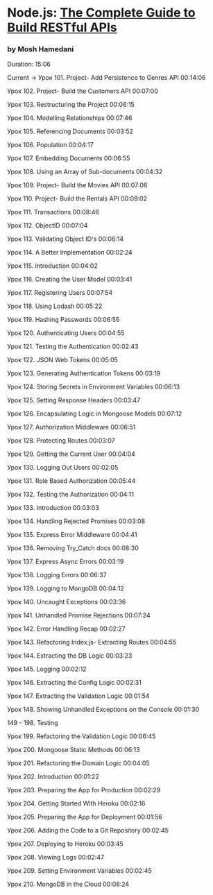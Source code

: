 # Node.js: [The Complete Guide to Build RESTful APIs](https://coursehunters.net/course/node-js-polnoe-rukovodstvo-po-sozdaniyu-restful-api)

### by Mosh Hamedani
Duration: 15:06

Current -> Урок 101. Project- Add Persistence to Genres API 00:14:06

Урок 102. Project- Build the Customers API 00:07:00

Урок 103. Restructuring the Project 00:06:15

Урок 104. Modelling Relationships 00:07:46

Урок 105. Referencing Documents 00:03:52

Урок 106. Population 00:04:17

Урок 107. Embedding Documents 00:06:55

Урок 108. Using an Array of Sub-documents 00:04:32

Урок 109. Project- Build the Movies API 00:07:06

Урок 110. Project- Build the Rentals API 00:08:02

Урок 111. Transactions 00:08:46

Урок 112. ObjectID 00:07:04

Урок 113. Validating Object ID's 00:06:14

Урок 114. A Better Implementation 00:02:24

Урок 115. Introduction 00:04:02

Урок 116. Creating the User Model 00:03:41

Урок 117. Registering Users 00:07:54

Урок 118. Using Lodash 00:05:22

Урок 119. Hashing Passwords 00:06:55

Урок 120. Authenticating Users 00:04:55

Урок 121. Testing the Authentication 00:02:43

Урок 122. JSON Web Tokens 00:05:05

Урок 123. Generating Authentication Tokens 00:03:19

Урок 124. Storing Secrets in Environment Variables 00:06:13

Урок 125. Setting Response Headers 00:03:47

Урок 126. Encapsulating Logic in Mongoose Models 00:07:12

Урок 127. Authorization Middleware 00:06:51

Урок 128. Protecting Routes 00:03:07

Урок 129. Getting the Current User 00:04:04

Урок 130. Logging Out Users 00:02:05

Урок 131. Role Based Authorization 00:05:44

Урок 132. Testing the Authorization 00:04:11

Урок 133. Introduction 00:03:03

Урок 134. Handling Rejected Promises 00:03:08

Урок 135. Express Error Middleware 00:04:41

Урок 136. Removing Try_Catch docs 00:08:30

Урок 137. Express Async Errors 00:03:19

Урок 138. Logging Errors 00:06:37

Урок 139. Logging to MongoDB 00:04:12

Урок 140. Uncaught Exceptions 00:03:36

Урок 141. Unhandled Promise Rejections 00:07:24

Урок 142. Error Handling Recap 00:02:27

Урок 143. Refactoring Index.js- Extracting Routes 00:04:55

Урок 144. Extracting the DB Logic 00:03:23

Урок 145. Logging 00:02:12

Урок 146. Extracting the Config Logic 00:02:31

Урок 147. Extracting the Validation Logic 00:01:54

Урок 148. Showing Unhandled Exceptions on the Console 00:01:30

149 - 198. Testing

Урок 199. Refactoring the Validation Logic 00:06:45

Урок 200. Mongoose Static Methods 00:06:13

Урок 201. Refactoring the Domain Logic 00:04:05

Урок 202. Introduction 00:01:22

Урок 203. Preparing the App for Production 00:02:29

Урок 204. Getting Started With Heroku 00:02:16

Урок 205. Preparing the App for Deployment 00:01:56

Урок 206. Adding the Code to a Git Repository 00:02:45

Урок 207. Deploying to Heroku 00:03:45

Урок 208. Viewing Logs 00:02:47

Урок 209. Setting Environment Variables 00:02:45

Урок 210. MongoDB in the Cloud 00:08:24
